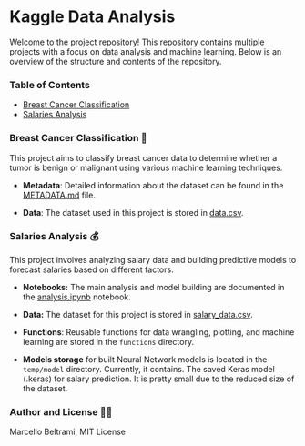 # Kaggle Data Analysis

Welcome to the project repository! This repository contains multiple projects with a focus on data analysis and machine learning. Below is an overview of the structure and contents of the repository.

### Table of Contents
- [Breast Cancer Classification](#breast-cancer-classification)
- [Salaries Analysis](#salaries-analysis)
 

### Breast Cancer Classification 🧬

This project aims to classify breast cancer data to determine whether a tumor is benign or malignant using various machine learning techniques.

- **Metadata**: Detailed information about the dataset can be found in the [METADATA.md](breast_cancer_classification/METADATA.md) file.

- **Data**: The dataset used in this project is stored in [data.csv](breast_cancer_classification/data.csv).

### Salaries Analysis 💰

This project involves analyzing salary data and building predictive models to forecast salaries based on different factors.

- **Notebooks:** The main analysis and model building are documented in the [analysis.ipynb](salaries_analysis/analysis.ipynb) notebook.

- **Data:** The dataset for this project is stored in [salary_data.csv](salaries_analysis/data/salary_data.csv).

- **Functions**: Reusable functions for data wrangling, plotting, and machine learning are stored in the `functions` directory. 

- **Models storage** for built Neural Network models is located in the `temp/model` directory. Currently, it contains. The saved Keras model (.keras) for salary prediction. It is pretty small due to the reduced size of the dataset.

### Author and License 🧑‍🦱
Marcello Beltrami, MIT License

